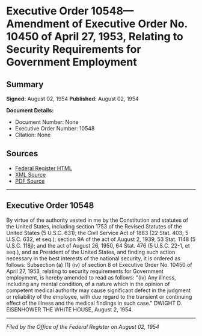 # Executive Order 10548—Amendment of Executive Order No. 10450 of April 27, 1953, Relating to Security Requirements for Government Employment

## Summary

**Signed:** August 02, 1954
**Published:** August 02, 1954

**Document Details:**
- Document Number: None
- Executive Order Number: 10548
- Citation: None

## Sources
- [Federal Register HTML](https://www.presidency.ucsb.edu/documents/executive-order-10548-amendment-executive-order-no-10450-april-27-1953-relating-security)
- [XML Source](None)
- [PDF Source](None)

---

## Executive Order 10548

By virtue of the authority vested in me by the Constitution and statutes of the United States, including section 1753 of the Revised Statutes of the United States (5 U.S.C. 631); the Civil Service Act of 1883 (22 Stat. 403; 5 U.S.C. 632, et seq.); section 9A of the act of August 2, 1939, 53 Stat. 1148 (5 U.S.C. 118j); and the act of August 26, 1950, 64 Stat. 476 (5 U.S.C. 22-1, et seq.), and as President of the United States, and finding such action necessary in the best interests of the national security, it is ordered as follows:
Subsection (a) (1) (iv) of section 8 of Executive Order No. 10450 of April 27, 1953, relating to security requirements for Government employment, is hereby amended to read as follows:
"(iv) Any illness, including any mental condition, of a nature which in the opinion of competent medical authority may cause significant defect in the judgment or reliability of the employee, with due regard to the transient or continuing effect of the illness and the medical findings in such case."
DWIGHT D. EISENHOWER
THE WHITE HOUSE,
August 2, 1954.

---

*Filed by the Office of the Federal Register on August 02, 1954*
